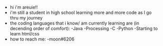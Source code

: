 - hi i'm areuie!!
- i'm still a student in high school learning more and more code as I go thru my journey
- the coding languages that i know/ am currently learning are (in decending order of comfort):
  -Java
  -Processing
  -C
  -Python
  -Starting to learn html/css
- how to reach me:
  -moon#6206
